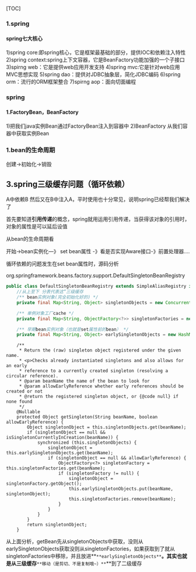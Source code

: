 [TOC]
### 1.spring 

#### spring七大核心
1)spring core:即spring核心，它是框架最基础的部分，提供IOC和依赖注入特性
2)spring context:spring上下文容器，它是BeanFactory功能加强的一个子接口
3)spirng web：它是提供web应用开发支持
4)spring mvc:它是针对web应用MVC思想实现
5)spring dao：提供对JDBC抽象层，简化JDBC编码
6)spring orm：流行的ORM框架整合
7)spirng aop：面向切面编程



### spring
#### 1.FactoryBean，BeanFactory
1)把我们java实例Bean通过FactoryBean注入到容器中
2)BeanFactory 从我们容器中获取实例Bean

### 1.bean的生命周期

创建->初始化->销毁

## 3.spring三级缓存问题（循环依赖）



A中依赖B 然后又在B中注入A，平时使用也十分常见，说明spring已经帮我们解决了

首先要知道**引用传递**的概念，spring就用运用引用传递，当获得该对象的引用时，对象的属性是可以延后设值

从bean的生命周期看

开始->bean实例化—》 set bean属性 -》看是否实现Aware接口-》前置处理器....

循环依赖的问题发生在set bean属性时，源码分析

org.springframework.beans.factory.support.DefaultSingletonBeanRegistry

```java
public class DefaultSingletonBeanRegistry extends SimpleAliasRegistry implements SingletonBeanRegistry {
	//从上至下 分表代表这“三级缓存
	/** bean实例对象(完全初始化好的) */
	private final Map<String, Object> singletonObjects = new ConcurrentHashMap<>(256);

	/** 单例对象工厂cache */
	private final Map<String, ObjectFactory<?>> singletonFactories = new HashMap<>(16);

	/** 早期bean实例对象（也就是set属性前的bean） */
	private final Map<String, Object> earlySingletonObjects = new HashMap<>(16);
```

```
	/**
	 * Return the (raw) singleton object registered under the given name.
	 * <p>Checks already instantiated singletons and also allows for an early
	 * reference to a currently created singleton (resolving a circular reference).
	 * @param beanName the name of the bean to look for
	 * @param allowEarlyReference whether early references should be created or not
	 * @return the registered singleton object, or {@code null} if none found
	 */
	@Nullable
	protected Object getSingleton(String beanName, boolean allowEarlyReference) {
		Object singletonObject = this.singletonObjects.get(beanName);
		if (singletonObject == null && isSingletonCurrentlyInCreation(beanName)) {
			synchronized (this.singletonObjects) {
				singletonObject = this.earlySingletonObjects.get(beanName);
				if (singletonObject == null && allowEarlyReference) {
					ObjectFactory<?> singletonFactory = this.singletonFactories.get(beanName);
					if (singletonFactory != null) {
						singletonObject = singletonFactory.getObject();
						this.earlySingletonObjects.put(beanName, singletonObject);
						this.singletonFactories.remove(beanName);
					}
				}
			}
		}
		return singletonObject;
	}
```

从上面分析，getBean先从singletonObjects中获取，没则从earlySingletonObjects获取没则从singletonFactories，如果获取到了就从singletonFactories中移除，并且放进**`**earlySingletonObjects**`**。其实也就是从三级缓存**`**移动（是剪切、不是复制哦~）**`**到了二级缓存